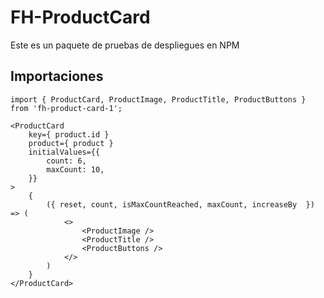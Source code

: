 # FH-ProductCard
Este es un paquete de pruebas de despliegues en NPM

## Importaciones
```
import { ProductCard, ProductImage, ProductTitle, ProductButtons } from 'fh-product-card-1';
```

```
<ProductCard 
    key={ product.id }
    product={ product }
    initialValues={{
        count: 6,
        maxCount: 10,
    }}
>
    {
        ({ reset, count, isMaxCountReached, maxCount, increaseBy  }) => (
            <>
                <ProductImage />
                <ProductTitle />
                <ProductButtons />
            </>
        )
    }
</ProductCard>
```